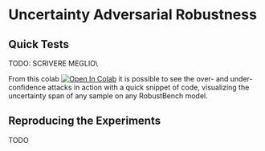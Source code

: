 # Uncertainty Adversarial Robustness

## Quick Tests
TODO: SCRIVERE MEGLIO\

From this colab [![Open In Colab](https://colab.research.google.com/assets/colab-badge.svg)]([https://colab.research.google.com/drive/your-notebook-id](https://colab.research.google.com/drive/1vVbEmkDVWsgPJMSMEnc_aBqPn6P7YrkG?usp=sharing)) it is possible to see the over- and under-confidence attacks in action with a quick snippet of code, visualizing the uncertainty span of any sample on any RobustBench model.

## Reproducing the Experiments
TODO
